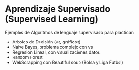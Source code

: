 # Aprendizaje Supervisado (Supervised Learning)
Ejemplos de Algoritmos de lenguaje supervisado para practicar:

* Arboles de Decisión (vs, gráficos)
* Naive Bayes, problema complejo con vs
* Regresion Lineal, con visualizaciones datos
* Random Forest
* WebScrapping con Beautiful soup (Bolsa y Liga Futbol)


